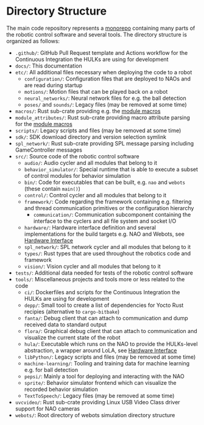 # Directory Structure

The main code repository represents a [monorepo](https://en.wikipedia.org/wiki/Monorepo) containing many parts of the robotic control software and several tools.
The directory structure is organized as follows:

- `.github/`: GitHub Pull Request template and Actions workflow for the Continuous Integration the HULKs are using for development
- `docs/`: This documentation
- `etc/`: All additional files necessary when deploying the code to a robot
    - `configuration/`: Configuration files that are deployed to NAOs and are read during startup
    - `motions/`: Motion files that can be played back on a robot
    - `neural_networks/`: Neural network files for e.g. the ball detection
    - `poses/` and `sounds/`: Legacy files (may be removed at some time)
- `macros/`: Rust sub-crate providing e.g. the [module macros](./macros.md)
- `module_attributes/`: Rust sub-crate providing macro attribute parsing for the [module macros](./macros.md)
- `scripts/`: Legacy scripts and files (may be removed at some time)
- `sdk/`: SDK download directory and version selection symlink
- `spl_network/`: Rust sub-crate providing SPL message parsing including GameController messages
- `src/`: Source code of the robotic control software
    - `audio/`: Audio cycler and all modules that belong to it
    - `behavior_simulator/`: Special runtime that is able to execute a subset of control modules for behavior simulation
    - `bin/`: Code for executables that can be built, e.g. `nao` and `webots` (these contain `main()`)
    - `control/`: Control cycler and all modules that belong to it
    - `framework/`: Code regarding the framework containing e.g. filtering and thread communication primitives or the configuration hierarchy
        - `communication/`: Communication subcomponent containing the interface to the cyclers and all file system and socket I/O
    - `hardware/`: Hardware interface definition and several implementations for the build targets e.g. NAO and Webots, see [Hardware Interface](./hardware_interface.md)
    - `spl_network/`: SPL network cycler and all modules that belong to it
    - `types/`: Rust types that are used throughout the robotics code and framework
    - `vision/`: Vision cycler and all modules that belong to it
- `tests/`: Additional data needed for tests of the robotic control software
- `tools/`: Miscellaneous projects and tools more or less related to the code
    - `ci/`: Dockerfiles and scripts for the Continuous Integration the HULKs are using for development
    - `depp/`: Small tool to create a list of dependencies for Yocto Rust recipies (alternative to `cargo-bitbake`)
    - `fanta/`: Debug client that can attach to communication and dump received data to standard output
    - `flora/`: Graphical debug client that can attach to communication and visualize the current state of the robot
    - `hula/`: Executable which runs on the NAO to provide the HULKs-level abstraction, a wrapper around LoLA, see [Hardware Interface](./hardware_interface.md)
    - `libPython/`: Legacy scripts and files (may be removed at some time)
    - `machine-learning/`: Tooling and training data for machine learning e.g. for ball detection
    - `pepsi/`: Mainly a tool for deploying and interacting with the NAO
    - `sprite/`: Behavior simulator frontend which can visualize the recorded behavior simulation
    - `TextToSpeech/`: Legacy files (may be removed at some time)
- `uvcvideo/`: Rust sub-crate providing Linux USB Video Class driver support for NAO cameras
- `webots/`: Root directory of webots simulation directory structure
